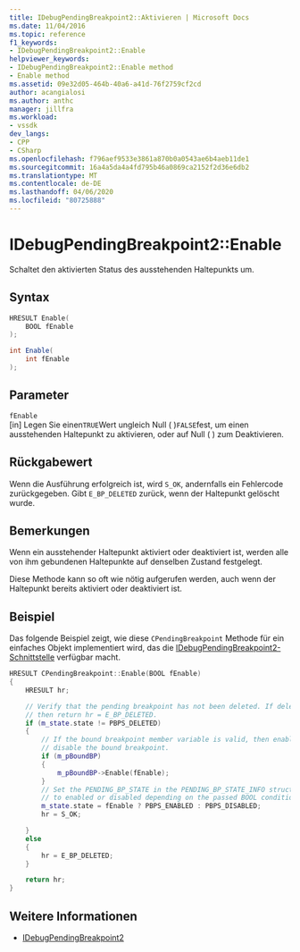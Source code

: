 ```yaml
---
title: IDebugPendingBreakpoint2::Aktivieren | Microsoft Docs
ms.date: 11/04/2016
ms.topic: reference
f1_keywords:
- IDebugPendingBreakpoint2::Enable
helpviewer_keywords:
- IDebugPendingBreakpoint2::Enable method
- Enable method
ms.assetid: 09e32d05-464b-40a6-a41d-76f2759cf2cd
author: acangialosi
ms.author: anthc
manager: jillfra
ms.workload:
- vssdk
dev_langs:
- CPP
- CSharp
ms.openlocfilehash: f796aef9533e3861a870b0a0543ae6b4aeb11de1
ms.sourcegitcommit: 16a4a5da4a4fd795b46a0869ca2152f2d36e6db2
ms.translationtype: MT
ms.contentlocale: de-DE
ms.lasthandoff: 04/06/2020
ms.locfileid: "80725888"
---
```

# <a name="idebugpendingbreakpoint2enable"></a>IDebugPendingBreakpoint2::Enable
Schaltet den aktivierten Status des ausstehenden Haltepunkts um.

## <a name="syntax"></a>Syntax

```cpp
HRESULT Enable(
    BOOL fEnable
);
```

```csharp
int Enable(
    int fEnable
);
```

## <a name="parameters"></a>Parameter
`fEnable`\
[in] Legen Sie einen`TRUE`Wert ungleich Null ( )`FALSE`fest, um einen ausstehenden Haltepunkt zu aktivieren, oder auf Null ( ) zum Deaktivieren.

## <a name="return-value"></a>Rückgabewert
Wenn die Ausführung erfolgreich ist, wird `S_OK`, andernfalls ein Fehlercode zurückgegeben. Gibt `E_BP_DELETED` zurück, wenn der Haltepunkt gelöscht wurde.

## <a name="remarks"></a>Bemerkungen
Wenn ein ausstehender Haltepunkt aktiviert oder deaktiviert ist, werden alle von ihm gebundenen Haltepunkte auf denselben Zustand festgelegt.

Diese Methode kann so oft wie nötig aufgerufen werden, auch wenn der Haltepunkt bereits aktiviert oder deaktiviert ist.

## <a name="example"></a>Beispiel
Das folgende Beispiel zeigt, wie diese `CPendingBreakpoint` Methode für ein einfaches Objekt implementiert wird, das die [IDebugPendingBreakpoint2-Schnittstelle](../../../extensibility/debugger/reference/idebugpendingbreakpoint2.md) verfügbar macht.

```cpp
HRESULT CPendingBreakpoint::Enable(BOOL fEnable)
{
    HRESULT hr;

    // Verify that the pending breakpoint has not been deleted. If deleted,
    // then return hr = E_BP_DELETED.
    if (m_state.state != PBPS_DELETED)
    {
        // If the bound breakpoint member variable is valid, then enable or
        // disable the bound breakpoint.
        if (m_pBoundBP)
        {
            m_pBoundBP->Enable(fEnable);
        }
        // Set the PENDING_BP_STATE in the PENDING_BP_STATE_INFO structure
        // to enabled or disabled depending on the passed BOOL condition.
        m_state.state = fEnable ? PBPS_ENABLED : PBPS_DISABLED;
        hr = S_OK;

    }
    else
    {
        hr = E_BP_DELETED;
    }

    return hr;
}
```

## <a name="see-also"></a>Weitere Informationen
- [IDebugPendingBreakpoint2](../../../extensibility/debugger/reference/idebugpendingbreakpoint2.md)
